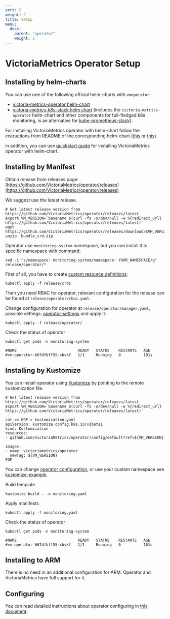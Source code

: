 ```yaml
---
sort: 2
weight: 2
title: Setup
menu:
  docs:
    parent: "operator"
    weight: 2
---
```


# VictoriaMetrics Operator Setup

## Installing by helm-charts

You can use one of the following official helm-charts with `vmoperator`:

- [victoria-metrics-operator helm-chart](https://github.com/VictoriaMetrics/helm-charts/blob/master/charts/victoria-metrics-operator/README.md)
- [victoria-metrics-k8s-stack helm chart](https://github.com/VictoriaMetrics/helm-charts/blob/master/charts/victoria-metrics-k8s-stack/README.md)
  (includes the `victoria-metrics-operator` helm-chart and other components for full-fledged k8s monitoring, is an alternative for [kube-prometheus-stack](https://github.com/prometheus-community/helm-charts/tree/main/charts/kube-prometheus-stack)).

For installing VictoriaMetrics operator with helm-chart follow the instructions from README of the corresponding helm-chart
([this](https://github.com/VictoriaMetrics/helm-charts/blob/master/charts/victoria-metrics-operator/README.md)
or [this](https://github.com/VictoriaMetrics/helm-charts/blob/master/charts/victoria-metrics-k8s-stack/README.md)).

in addition, you can use [quickstart guide](./quick-start.md) for 
installing VictoriaMetrics operator with helm-chart.

## Installing by Manifest

Obtain release from releases page:
[https://github.com/VictoriaMetrics/operator/releases](https://github.com/VictoriaMetrics/operator/releases)

We suggest use the latest release.

```console
# Get latest release version from https://github.com/VictoriaMetrics/operator/releases/latest
export VM_VERSION=`basename $(curl -fs -o/dev/null -w %{redirect_url} https://github.com/VictoriaMetrics/operator/releases/latest)`
wget https://github.com/VictoriaMetrics/operator/releases/download/$VM_VERSION/bundle_crd.zip
unzip  bundle_crd.zip
```

Operator use `monitoring-system` namespace, but you can install it to specific namespace with command:

```console
sed -i "s/namespace: monitoring-system/namespace: YOUR_NAMESPACE/g" release/operator/*
```

First of all, you  have to create [custom resource definitions](https://github.com/VictoriaMetrics/operator):

```console
kubectl apply -f release/crds
```

Then you need RBAC for operator, relevant configuration for the release can be found at `release/operator/rbac.yaml`.

Change configuration for operator at `release/operator/manager.yaml`, possible settings: [operator-settings](/operator/vars.html)
and apply it:

```console
kubectl apply -f release/operator/
```

Check the status of operator

```console
kubectl get pods -n monitoring-system

#NAME                           READY   STATUS    RESTARTS   AGE
#vm-operator-667dfbff55-cbvkf   1/1     Running   0          101s
```

## Installing by Kustomize

You can install operator using [Kustomize](https://kustomize.io/) by pointing to the remote kustomization file.

```console
# Get latest release version from https://github.com/VictoriaMetrics/operator/releases/latest
export VM_VERSION=`basename $(curl -fs -o/dev/null -w %{redirect_url} https://github.com/VictoriaMetrics/operator/releases/latest)`

cat << EOF > kustomization.yaml
apiVersion: kustomize.config.k8s.io/v1beta1
kind: Kustomization
resources:
- github.com/VictoriaMetrics/operator/config/default?ref=${VM_VERSION}

images:
- name: victoriametrics/operator
  newTag: ${VM_VERSION}
EOF
```

You can change [operator configuration](#configuring), or use your custom namespace see [kustomize-example](https://github.com/YuriKravetc/yurikravetc.github.io/tree/main/Operator/kustomize-example).

Build template

```console
kustomize build . -o monitoring.yaml
```

Apply manifests

```console
kubectl apply -f monitoring.yaml
```

Check the status of operator

```console
kubectl get pods -n monitoring-system

#NAME                           READY   STATUS    RESTARTS   AGE
#vm-operator-667dfbff55-cbvkf   1/1     Running   0          101s
```

## Installing to ARM

There is no need in an additional configuration for ARM. Operator and VictoriaMetrics have full support for it.

## Configuring

You can read detailed instructions about operator configuring in [this document](./configuration.md).
